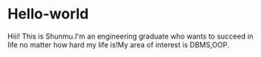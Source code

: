 # Hello-world
Hiii!
    This is Shunmu.I'm an engineering graduate who wants to succeed in life no matter how hard my life is!My area of interest is DBMS,OOP.
